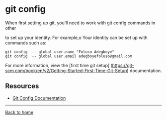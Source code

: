 # git config
When first setting up git, you'll need to work with git config commands in other 

to set up your identity. For example,o Your identity can be set up with commands 
such as:

~~~
git config  -- global user.name "Foluso Adegboye"
git config  -- global user.email adegboyefoluso@gmail.com
~~~
For more information, view the [first time git setup] (https://git-scm.com/book/en/v2/Getting-Started-First-Time-Git-Setup) documentation.
## Resources

- [Git Config Documentation](https://git-scm.com/docs/git-config)

---
[Back to home](../README.md)